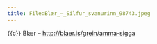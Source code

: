 ```yaml
---
title: File:Blær_–_Silfur_svanurinn_98743.jpeg
---
```


{{c}} Blær – http://blaer.is/grein/amma-sigga